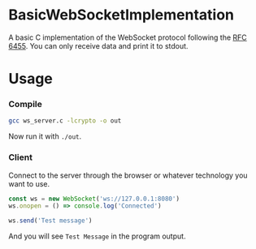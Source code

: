 # BasicWebSocketImplementation

A basic C implementation of the WebSocket protocol following the [RFC 6455](https://datatracker.ietf.org/doc/html/rfc6455). You can only receive data and print it to stdout.

# Usage

### Compile

```bash
gcc ws_server.c -lcrypto -o out
```

Now run it with `./out`.

### Client

Connect to the server through the browser or whatever technology you want to use.

```javascript
const ws = new WebSocket('ws://127.0.0.1:8080')
ws.onopen = () => console.log('Connected')

ws.send('Test message')
```

And you will see `Test Message` in the program output.
